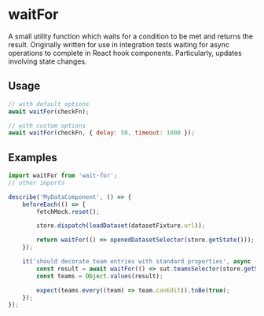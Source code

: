 # waitFor
A small utility function which waits for a condition to be met and returns the result.
Originally written for use in integration tests waiting for async operations to complete in React hook components.
Particularly, updates involving state changes.

## Usage
```javascript
// with default options
await waitFor(checkFn);

// with custom options
await waitFor(checkFn, { delay: 50, timeout: 1000 });
```

## Examples

```javascript
import waitFor from 'wait-for';
// other imports

describe('MyDataComponent', () => {
    beforeEach(() => {
        fetchMock.reset();

        store.dispatch(loadDataset(datasetFixture.url));

        return waitFor(() => openedDatasetSelector(store.getState()));
    });

    it('should decorate team entries with standard properties', async () => {
        const result = await waitFor(() => sut.teamsSelector(store.getState()));
        const teams = Object.values(result);

        expect(teams.every((team) => team.canEdit)).toBe(true);
    });
});
```